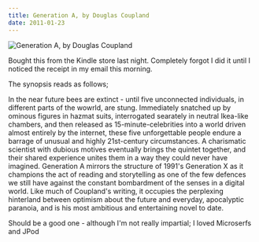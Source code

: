 ```yaml
---
title: Generation A, by Douglas Coupland
date: 2011-01-23
---
```


![Generation A, by Douglas Coupland](https://source.unsplash.com/d34DtRp1bqo/1600x900)

Bought this from the Kindle store last night. Completely forgot I did it until I noticed the receipt in my email this morning.

The synopsis reads as follows;

In the near future bees are extinct - until five unconnected individuals, in different parts of the wowrld, are stung. Immediately snatched up by ominous figures in hazmat suits, interrogated searately in neutral Ikea-like chambers, and then released as 15-minute-celebrities into a world driven almost entirely by the internet, these five unforgettable people endure a barrage of unusual and highly 21st-century circumstances. A charismatic scientist with dubious motives eventually brings the quintet together, and their shared experience unites them in a way they could never have imagined. Generation A mirrors the structure of 1991's Generation X as it champions the act of reading and storytelling as one of the few defences we still have against the constant bombardment of the senses in a digital world. Like much of Coupland's writing, it occupies the perplexing hinterland between optimism about the future and everyday, apocalyptic paranoia, and is his most ambitious and entertaining novel to date.

Should be a good one - although I'm not really impartial; I loved Microserfs and JPod